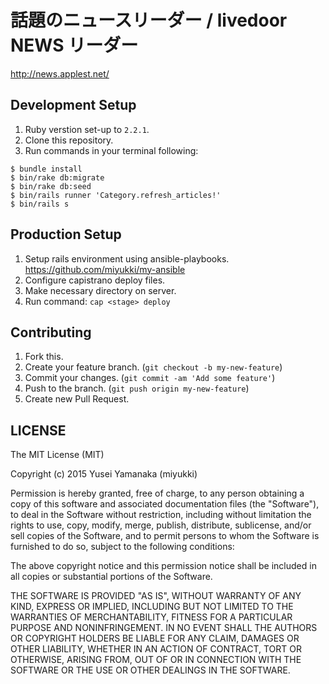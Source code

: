 話題のニュースリーダー / livedoor NEWS リーダー
====
http://news.applest.net/

Development Setup
----

1. Ruby verstion set-up to `2.2.1`.
2. Clone this repository.
3. Run commands in your terminal following:
```
$ bundle install
$ bin/rake db:migrate
$ bin/rake db:seed
$ bin/rails runner 'Category.refresh_articles!'
$ bin/rails s
```

Production Setup
----

1. Setup rails environment using ansible-playbooks.
https://github.com/miyukki/my-ansible
2. Configure capistrano deploy files.
3. Make necessary directory on server.
4. Run command: `cap <stage> deploy`


Contributing
----
1. Fork this.
2. Create your feature branch. (`git checkout -b my-new-feature`)
3. Commit your changes. (`git commit -am 'Add some feature'`)
4. Push to the branch. (`git push origin my-new-feature`)
5. Create new Pull Request.

LICENSE
----
The MIT License (MIT)

Copyright (c) 2015 Yusei Yamanaka (miyukki)

Permission is hereby granted, free of charge, to any person obtaining a copy
of this software and associated documentation files (the "Software"), to deal
in the Software without restriction, including without limitation the rights
to use, copy, modify, merge, publish, distribute, sublicense, and/or sell
copies of the Software, and to permit persons to whom the Software is
furnished to do so, subject to the following conditions:

The above copyright notice and this permission notice shall be included in
all copies or substantial portions of the Software.

THE SOFTWARE IS PROVIDED "AS IS", WITHOUT WARRANTY OF ANY KIND, EXPRESS OR
IMPLIED, INCLUDING BUT NOT LIMITED TO THE WARRANTIES OF MERCHANTABILITY,
FITNESS FOR A PARTICULAR PURPOSE AND NONINFRINGEMENT. IN NO EVENT SHALL THE
AUTHORS OR COPYRIGHT HOLDERS BE LIABLE FOR ANY CLAIM, DAMAGES OR OTHER
LIABILITY, WHETHER IN AN ACTION OF CONTRACT, TORT OR OTHERWISE, ARISING FROM,
OUT OF OR IN CONNECTION WITH THE SOFTWARE OR THE USE OR OTHER DEALINGS IN
THE SOFTWARE.
